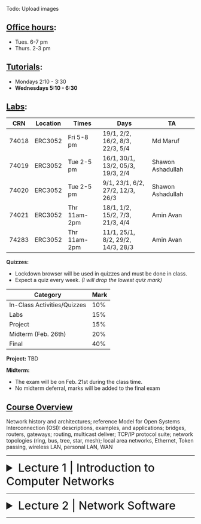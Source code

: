Todo: Upload images

## <ins>Office hours</ins>:
- Tues. 6-7 pm
- Thurs. 2-3 pm

## <ins>Tutorials</ins>:
- Mondays 2:10 - 3:30
- **Wednesdays 5:10 - 6:30**

## <ins>Labs</ins>:
| CRN  | Location | Times        | Days                              | TA                |
|------|----------|--------------|-----------------------------------|-------------------|
|74018 | ERC3052  | Fri 5-8 pm   | 19/1, 2/2, 16/2, 8/3, 22/3, 5/4   | Md Maruf          |
|74019 | ERC3052  | Tue 2-5 pm   | 16/1, 30/1, 13/2, 05/3, 19/3, 2/4 | Shawon Ashadullah |
|74020 | ERC3052  | Tue 2-5 pm   | 9/1, 23/1, 6/2, 27/2, 12/3, 26/3  | Shawon Ashadullah |
|74021 | ERC3052  | Thr 11am-2pm | 18/1, 1/2, 15/2, 7/3, 21/3, 4/4   | Amin Avan         |
|74283 | ERC3052  | Thr 11am-2pm | 11/1, 25/1, 8/2, 29/2, 14/3, 28/3 | Amin Avan         |

**Quizzes:**
- Lockdown browser will be used in quizzes and must be done in class.
- Expect a quiz every week. *(I will drop the lowest quiz mark)*

| Category                     | Mark   |
|------------------------------|--------|
| In-Class Activities/Quizzes  | 10%    |
| Labs                         | 15%    |
| Project                      | 15%    |
| Midterm (Feb. 26th)          | 20%    |
| Final                        | 40%    |

**Project:**
TBD

**Midterm:**
- The exam will be on Feb. 21st during the class time.
- No midterm deferral, marks will be added to the final exam

## <ins>Course Overview</ins>

Network history and architectures; reference Model for Open Systems Interconnection (OSI): descriptions, examples, and applications; bridges, routers, gateways; routing, multicast deliver; TCP/IP protocol suite; network topologies (ring, bus, tree, star, mesh); local area networks, Ethernet, Token passing, wireless LAN, personal LAN, WAN

---

<details>
  <summary style="font-size: 30px; font-weight: 500; cursor: pointer;">Lecture 1 | Introduction to Computer Networks</summary>


  # **Intro:**
  - Information gathering, processing, and distribution are the key technologies in these days
  - As the ability to gather, process, and distribute information grows, the demand for sophisticated information processing grows even faster.
  - The merging of computers and communications has had a profound influence on the way computer systems are organized;
    - From computer center to computer networks

#  **Uses of Computer Networks:**

  Computer networks are collections of autonomous computers interconnected by a single technology, e.g., the Internet
  
  They have many uses:
  - Business Applications
    - Resource sharing
    - Information sharing
    - VoIP: Voice over Internet Protocol
  - Home Applications
  - Mobile Users

These uses raise social issues.

### Business Applications

Companies  use networks and computers for resource sharing with the client-server model:
Other popular uses are communication, e.g., email, VoIP, and e-commerce

|Tag| Full name| Example|
|---|---|---|
| B2C | Business-to-consumer | Ordering books online |
| B2B | Business-to-business | Car manufacturer ordering tires from supplier |
| G2C | Government-to-consumer | Government distributing tax forms electronically |
| C2C | Consumer-to-consumer |Auctioning second-hand products online |
| P2P | Peer-to-peer | Music sharing |

### Home Applications
- Homes contain many networked devices, e.g., computers, TVs, connected to the Internet by cable, DSL, wireless, etc.
- Home users communicate, e.g., social networks, consume content, e.g., video, and transact, e.g., auctions
- Some application use the peer-to-peer model in which there are no fixed clients and servers:

### Mobile Users

- Tablets, laptops, and smart phones are popular devices; WiFi hotspots and 4G LTE cellular provide wireless connectivity.
- Mobile users communicate, e.g., voice and texts, consume content, e.g., video and Web, and use sensors, e.g., GPS.
- Wireless and mobile are related but different:

| Wireless  | Mobile | Typical applications|
|-|-|-|
|  No | No  | Desktop computers in offices|
|  No | Yes | A notebook computer used in a hotel room|
| Yes | No  | Networks in unwired buildings|
| Yes | Yes | Store inventory with a handheld computer|

### Social Issues
- Network neutrality – no network restrictions
  - Communications that are not differentiated by their content or source or who is providing the content
- Content ownership,
  - Pirated music and movies
- Anonymity and censorship
  - Web browsers store cookies (small files) on users’ computers to allow companies to track users’ activities
- Privacy, e.g., Web tracking and profiling
- Theft of information, e.g.,
  - Botnets: pool of compromised machines used to send spams
  - Phishing: messages masquerade as originating from a trustworthy party (e.g. your bank), to trick you into revealing sensitive information

# **Network Hardware:**

Networks can be classified by:

- Transmission technology:
  - Point-to-point: connect individual pairs of machines (unicast)
  - Broadcast: the communication channel is shared by all machines on the network
- Network scale:

| Scale    | Type                                   |
|----------|----------------------------------------|
| Vicinity | PAN (Personal Area Network)            |
| Building | LAN (Local Area Network)               |
| City     | MAN (Metropolitan Area Network)        |
| Country  | WAN (Wide Area Network)                |
| Planet   | The Internet (network of all networks) |
  
- An **“internetwork”** is any larger network made up of smaller component networks. The **“Internet”** (with a capital I) is the set of all connected networks.

### Personal Area Network (PAN)
Connect devices **over the range of a person**
- Example of a Bluetooth (wireless) PAN:

### Local Area Networks (LAN)
Connect devices **in a home or office building**
- If it is used in a company, it is called enterprise network

### Metropolitan Area Networks (MAN)
Connect devices **over a metropolitan area (city)**
Example: MAN based on cable TV network:
- Also delivers Internet

### Wide Area Networks (one images for each)
Connect devices **over a country**
Example:
- WAN connecting three branch offices by using leased lines
- An ISP (Internet Service Provider) network is also a WAN. Customers buy connectivity from the ISP to use it.
- A VPN (Virtual Private Network) is a WAN built from virtual links that run on top of the Internet.

# **Internetworks**

Internetwork (internet): a collection of interconnected networks
- Networks are connected through devices (called gateways) that provide the necessary translation, both in terms of hardware and software
- Gateways are distinguished by the layer at which they operate in the protocol hierarchy:
  - Using too low-level gateway, will prevent from making connections between different kinds of networks
  - Using too high-level gateway, then the connection will only work for particular applications.
  - The level in the middle that is ‘‘just right’’ is often called the network layer, and a router is a gateway that switches packets at the network layer.

# **Internet**
Before the Internet was the ARPANET (Advanced Research Projects Agency Network ), a decentralized, packet-switched network based on Baran’s ideas. The early Internet used NSFNET (National Science Foundation Network) (1985-1995) as its backbone; universities connected to get on the Internet NSFNET topology in 1988.

The modern Internet is more complex:
- ISP networks serve as the Internet backbone
  - ISPs connect or peer to exchange traffic at IXPs
  - Within each network routers switch packets
  - Between networks, traffic exchange is set by business agreements
  - Customers connect at the edge by many means
    - Cable, DSL, Fiber-to-the-Home, 3G/4G wireless, dialup
- Data centers concentrate many servers (“the cloud”)
- Most traffic is content from data centers (esp. video)
- The architecture continues to evolve
- **ISP** = Internet Service Provider,
- **IXP** = Internet eXchange Point, where ISPs connect their networks to exchange traffic

## What’s the Internet?

### Millions of connected computing devices:
- hosts = end systems
- running network apps
- Eg. PC, smartphone, ...

### Communication links
- fiber, copper, radio, satellite
- transmission rate: bandwidth

### Packet switches:
- forward packets (chunks of data)
- routers and switches

### Internet: “network of networks”
- Interconnected ISPs

### Protocols:
- Control sending, receiving of messages
- e.g., TCP, IP, HTTP, Skype, 802.11

### Internet standards:
- RFC: Request for comments
- IETF: Internet Engineering Task Force


# Internet Architecture
## Internet structure: network of networks
End systems connect to Internet via access ISPs (Internet Service Providers)
- Residential, company and university ISPs

Access ISPs in turn must be interconnected.
- So that any two hosts can send packets to each other

Resulting network of networks is very complex
- Evolution was driven by economics and national policies

At center: small number of well-connected large networks
- “tier-1” commercial ISPs (e.g., Level 3, Sprint, AT&T, NTT), national & international coverage
- content provider network (e.g, Google): private network that connects its data centers to Internet, often bypassing tier-1, regional ISPs

**TODO: GET IMAGES FOR THIS SECTION (from slide 30)**

# Types Of Networks
## Network Virtualization

## Cloud (Infrastructure as a Service)

# Network Scurity
## Malware
Malware exists in hosts via the internet. Malware can get into host machines from:
- virus: self-replicating infection by receiving/executing object (e.g., e-mail attachment)
- worm: self-replicating infection by passively receiving object that gets itself executed

Spyware: malware that can record keystrokes, web sites visited, upload info to collection site

Infected host can be enrolled in *botnet*, used for spam, or DDoS attacks

## Server Attacks, Network infrastructure

Denial of Service (DoS): attackers make resources (server, bandwidth) unavailable to legitimate traffic by overwhelming resource with bogus traffic
1. select target
2. break into hosts around the network
3. send packets to target from compromised hosts\


## Packet sniffing
- broadcast media (shared Ethernet, wireless)
- promiscuous network interface reads/records all packets (e.g., including passwords!) passing by
- wireshark software is a (free) packet-sniffer

## Fake addresses
*IP spoofing*: send packet with false source address

# Wireless LANS
In 802.11, clients communicate via an AP (Access Point) that is wired to the rest of the network.
Uses the ISM (Industrial, Scientific, and Medical) bands defined by ITU-R
- 902-928 MHz
- 2.4-2.5 GHz
- 5.725-5.825 GHz

## IEEE802.11 (WiFi)
Signals in the ISM band vary in strength due to many effects, such as multipath fading due to reflections
- requires complex transmission schemes, e.g., OFDM (Orthogonal Frequency Division Multiplexing)

Radio broadcasts interfere with each other, and radio ranges may incompletely overlap
- CSMA (Carrier Sense Multiple Access) designs are used

# RFID & Sensor Networks

## RFID (Radio Frequency Identification)
Passive UHF RFID networks everyday objects:
- Tags (stickers with not even a battery) are placed on objects
- Readers send signals that the tags reflect to communicate

## Sensor networks
They spread small devices over an area:
- Devices send sensed data to collector via wireless hops

# Standardization
Standards define what is needed for interoperability
Some of the many standards bodies:
Body Area Examples
ITU
International Telecommunication Union
Telecommunications G.992, ADSL
H.264, MPEG4
IEEE
Institute of Electrical and Electronics Engineers
Communications 802.3, Ethernet
802.11, WiFi
IETF
Internet Engineering Task Force
Internet RFC 2616, HTTP/1.1
RFC 1034/1035,
DNS
W3C
World Wide Web Consortium
Web HTML5 standard
CSS standard
53

</details>

---

<details>
  <summary style="font-size: 30px; font-weight: 500; cursor: pointer;">Lecture 2 | Network Software</summary>




</details>

---
